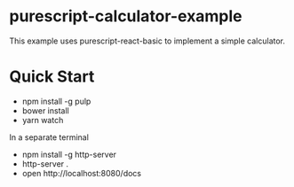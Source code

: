 # purescript-calculator-example

This example uses purescript-react-basic to implement a simple calculator.

# Quick Start

- npm install -g pulp
- bower install
- yarn watch

In a separate terminal

- npm install -g http-server
- http-server .
- open http://localhost:8080/docs
